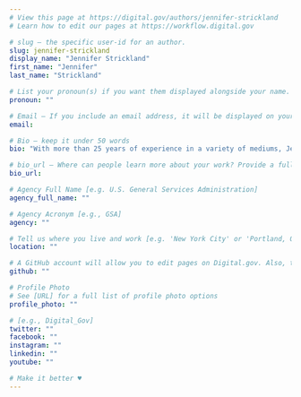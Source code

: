 ```yaml
---
# View this page at https://digital.gov/authors/jennifer-strickland
# Learn how to edit our pages at https://workflow.digital.gov

# slug — the specific user-id for an author.
slug: jennifer-strickland
display_name: "Jennifer Strickland"
first_name: "Jennifer"
last_name: "Strickland"

# List your pronoun(s) if you want them displayed alongside your name. If blank, we'll use just your name. Learn more http://mypronouns.org
pronoun: ""

# Email — If you include an email address, it will be displayed on your profile page
email: 

# Bio — keep it under 50 words
bio: "With more than 25 years of experience in a variety of mediums, Jennifer has led product teams and served in nearly every role in the product lifecycle. Prioritizing “Ohana”, Jennifer aims to ensure no one is excluded from products and services. She first heard of Ohana in Disney’s Lilo & Stitch, “Ohana means family. Family means no one gets left behind or forgotten.”"

# bio_url — Where can people learn more about your work? Provide a full URL [e.g. 'https://www.example.gov/']
bio_url: 

# Agency Full Name [e.g. U.S. General Services Administration]
agency_full_name: ""

# Agency Acronym [e.g., GSA]
agency: ""

# Tell us where you live and work [e.g. 'New York City' or 'Portland, OR']
location: ""

# A GitHub account will allow you to edit pages on Digital.gov. Also, the image used in your GitHub account can be used to populate your digital.gov profile photo. Learn more about getting a Github account at [URL]
github: ""

# Profile Photo
# See [URL] for a full list of profile photo options
profile_photo: ""

# [e.g., Digital_Gov]
twitter: ""
facebook: ""
instagram: ""
linkedin: ""
youtube: ""

# Make it better ♥
---
```

